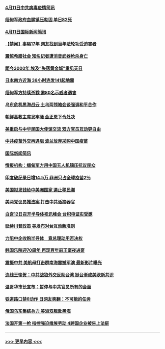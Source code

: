 #### [4月11日中共病毒疫情简讯](../pages/prog202/a103093916.md?t=04120052) 
#### [缅甸军政府血腥镇压勃固 单日82死](../pages/prog202/a103093910.md?t=04120052) 
#### [4月11日国际新闻简讯](../pages/prog202/a103093892.md?t=04120052) 
#### [【禁闻】事隔17年 网友找到当年法轮功受迫害者](../pages/prog202/a103093874.md?t=04120052) 
#### [震惊希腊社会 知名记者遭消音武器枪杀身亡](../pages/prog202/a103093832.md?t=04120052) 
#### [距今3000年 埃及“失落黄金城”重见天日](../pages/prog202/a103093805.md?t=04120052) 
#### [日本南方近海 36小时连发141起地震](../pages/prog202/a103093794.md?t=04120052) 
#### [缅甸军方持续杀戮 逾80名示威者遇害](../pages/prog202/a103093692.md?t=04120052) 
#### [乌东危机黑海战云 土乌两领袖会谈强调和平合作](../pages/prog202/a103093649.md?t=04120052) 
#### [朝鲜高教主席发牢骚 金正恩下令处决](../pages/prog202/a103093618.md?t=04120052) 
#### [美重启与中华民国大使馆交流 双方官员互动更自由](../pages/prog202/a103093585.md?t=04120052) 
#### [中共疫苗外交再遇阻 波兰放弃采购中国疫苗](../pages/prog202/a103093534.md?t=04120052) 
#### [国际新闻简讯](../pages/prog202/a103093502.md?t=04120052) 
#### [情报机构：缅甸军方用中国无人机镇压抗议民众](../pages/prog202/a103093454.md?t=04120052) 
#### [印度破纪录日增14.5万 非洲只占全球疫苗2％](../pages/prog202/a103093389.md?t=04120052) 
#### [美国拟发钱给中美洲国家 遏止移民潮](../pages/prog202/a103093379.md?t=04120052) 
#### [美两党议员推法案 打击中共活摘器官](../pages/prog202/a103093362.md?t=04120052) 
#### [白宫12日召开半导体视讯峰会 台积电证实受邀](../pages/prog202/a103093359.md?t=04120052) 
#### [延续川普政策 美发布对台互动新准则](../pages/prog202/a103093364.md?t=04120052) 
#### [力阻中企收购半导体　意总理动用否决权](../pages/prog202/a103093352.md?t=04120052) 
#### [韩国乐院迎70周年 再现百年前王室夜进宴](../pages/prog202/a103093339.md?t=04120052) 
#### [震摄中共 美航母打击群南海震撼军演 最新影片曝光](../pages/prog202/a103092913.md?t=04120052) 
#### [连线王愉贺：中共战狼外交反助台湾 挺台渐成美欧新共识](../pages/prog202/a103092828.md?t=04120052) 
#### [温哥华市长宣布：暂停与中共官员所有的会面](../pages/prog202/a103093168.md?t=04120052) 
#### [铁道路口禁6动作 日网友笑翻：不可能的任务](../pages/prog202/a103093155.md?t=04120052) 
#### [俄国乌东集结兵力 美派双舰赴黑海](../pages/prog202/a103093127.md?t=04120052) 
#### [法国开第一枪 指控强迫维族劳动 4跨国企业被告上法庭](../pages/prog202/a103093104.md?t=04120052) 

----
#### [ >>> 更早内容 <<< ](../indexes/prog202-earlier.md)
